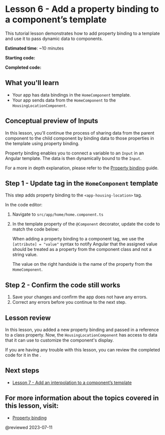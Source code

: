# Lesson 6 - Add a property binding to a component’s template

This tutorial lesson demonstrates how to add property binding to a template and use it to pass dynamic data to components.

**Estimated time**: ~10 minutes

**Starting code:** <live-example name="first-app-lesson-05"></live-example>

**Completed code:** <live-example name="first-app-lesson-06"></live-example>

## What you'll learn

* Your app has data bindings in the `HomeComponent` template.
* Your app sends data from the `HomeComponent` to the `HousingLocationComponent`.

## Conceptual preview of Inputs

In this lesson, you'll continue the process of sharing data from the parent component to the child component by binding data to those properties in the template using property binding.

Property binding enables you to connect a variable to an `Input` in an Angular template. The data is then dynamically bound to the `Input`.

For a more in depth explanation, please refer to the [Property binding](guide/property-binding) guide.

## Step 1 - Update <app-housing-location> tag in the `HomeComponent` template

This step adds property binding to the `<app-housing-location>` tag.

In the code editor:

1. Navigate to `src/app/home/home.component.ts`
1. In the template property of the `@Component` decorator, update the code to match the code below:
   <code-example header="Add housingLocation property binding" path="first-app-lesson-06/src/app/home/home.component.ts" region="add-property-binding"></code-example>

   When adding a property binding to a component tag, we use the `[attribute] = "value"` syntax to notify Angular that the assigned value should be treated as a property from the component class and not a string value.

   The value on the right handside is the name of the property from the `HomeComponent`.

## Step 2 - Confirm the code still works

1. Save your changes and confirm the app does not have any errors.
1. Correct any errors before you continue to the next step.

## Lesson review

In this lesson, you added a new property binding and passed in a reference to a class property. Now, the `HousingLocationComponent` has access to data that it can use to customize the component's display.

If you are having any trouble with this lesson, you can review the completed code for it in the <live-example></live-example>.

## Next steps

* [Lesson 7 - Add an interpolation to a component’s template](tutorial/first-app/first-app-lesson-07)

## For more information about the topics covered in this lesson, visit:

* [Property binding](guide/property-binding)

@reviewed 2023-07-11
